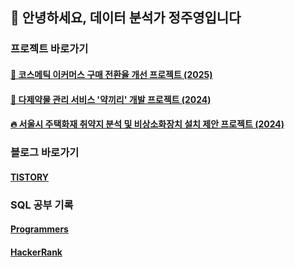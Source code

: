 ## 👋 안녕하세요, 데이터 분석가 정주영입니다 

### 프로젝트 바로가기
#### [💄 코스메틱 이커머스 구매 전환율 개선 프로젝트 (2025)](https://github.com/Ju0s/Prj-CosmeticEcommerce)
#### [💊 다제약물 관리 서비스 '약끼리' 개발 프로젝트 (2024)](https://github.com/Ju0s/Prj-Polypharmacy_MediView)
#### [🔥 서울시 주택화재 취약지 분석 및 비상소화장치 설치 제안 프로젝트 (2024)](https://github.com/Ju0s/Prj-SeoulFireRisk)  

### 블로그 바로가기
#### [TISTORY](https://juyoungeeya.tistory.com)

### SQL 공부 기록
#### [Programmers](https://github.com/Ju0s/Programmers_SQL/blob/main/README.md)
#### [HackerRank](https://github.com/Ju0s/HackerRank_SQL/blob/main/README.md)
